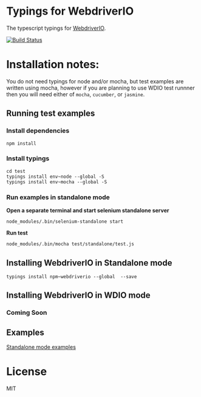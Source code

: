 # Typings for WebdriverIO
The typescript typings for [WebdriverIO](http://webdriver.io/).

[![Build Status](https://travis-ci.org/sfali23/typings-webdriverio.svg?branch=master)](https://travis-ci.org/sfali23/typings-webdriverio)

# Installation notes:

You do not need typings for node and/or mocha, but test examples are written using mocha, however if you are planning to use WDIO test runnner then you will need either of `mocha`, `cucumber`, or `jasmine`.

## Running test examples

### Install dependencies

```
npm install
```

### Install typings

```
cd test
typings install env~node --global -S
typings install env~mocha --global -S
```

### Run examples in standalone mode

**Open a separate terminal and start selenium standalone server**

```
node_modules/.bin/selenium-standalone start
```

**Run test**

```
node_modules/.bin/mocha test/standalone/test.js
```

## Installing WebdriverIO in Standalone mode

```
typings install npm~webdriverio --global  --save
```

## Installing WebdriverIO in WDIO mode

### Coming Soon

## Examples

[Standalone mode examples](./test/standalone/test.ts)

# License
MIT
